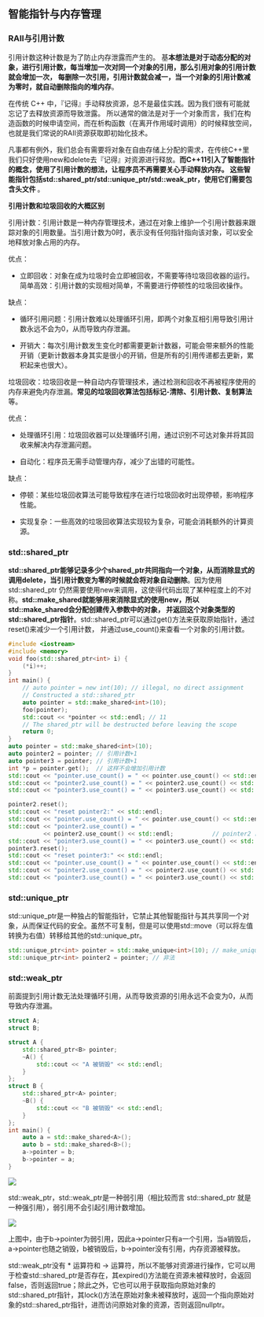 ## 智能指针与内存管理

### RAII与引用计数

引用计数这种计数是为了防止内存泄露而产生的。 基**本想法是对于动态分配的对象，进行引用计数，每当增加一次对同一个对象的引用，那么引用对象的引用计数就会增加一次， 每删除一次引用，引用计数就会减一，当一个对象的引用计数减为零时，就自动删除指向的堆内存**。

在传统 C++ 中，『记得』手动释放资源，总不是最佳实践。因为我们很有可能就忘记了去释放资源而导致泄露。 所以通常的做法是对于一个对象而言，我们在构造函数的时候申请空间，而在析构函数（在离开作用域时调用）的时候释放空间， 也就是我们常说的RAII资源获取即初始化技术。

凡事都有例外，我们总会有需要将对象在自由存储上分配的需求，在传统C++里我们只好使用new和delete去『记得』对资源进行释放。**而C++11引入了智能指针的概念，使用了引用计数的想法，让程序员不再需要关心手动释放内存。 这些智能指针包括std::shared_ptr/std::unique_ptr/std::weak_ptr，使用它们需要包含头文件 <memory>**。

**引用计数和垃圾回收的大概区别**

引用计数：引用计数是一种内存管理技术，通过在对象上维护一个引用计数器来跟踪对象的引用数量。当引用计数为0时，表示没有任何指针指向该对象，可以安全地释放对象占用的内存。

优点：

- 立即回收：对象在成为垃圾时会立即被回收，不需要等待垃圾回收器的运行。简单高效：引用计数的实现相对简单，不需要进行停顿性的垃圾回收操作。
  
缺点：

- 循环引用问题：引用计数难以处理循环引用，即两个对象互相引用导致引用计数永远不会为0，从而导致内存泄漏。
  
- 开销大：每次引用计数发生变化时都需要更新计数器，可能会带来额外的性能开销（更新计数器本身其实是很小的开销，但是所有的引用传递都去更新，累积起来也很大）。
  
垃圾回收：垃圾回收是一种自动内存管理技术，通过检测和回收不再被程序使用的内存来避免内存泄漏。**常见的垃圾回收算法包括标记-清除、引用计数、复制算法**等。

优点：

- 处理循环引用：垃圾回收器可以处理循环引用，通过识别不可达对象并将其回收来解决内存泄漏问题。

- 自动化：程序员无需手动管理内存，减少了出错的可能性。
  
缺点：

- 停顿：某些垃圾回收算法可能导致程序在进行垃圾回收时出现停顿，影响程序性能。
  
- 实现复杂：一些高效的垃圾回收算法实现较为复杂，可能会消耗额外的计算资源。

### std::shared_ptr

**std::shared_ptr能够记录多少个shared_ptr共同指向一个对象，从而消除显式的调用delete，当引用计数变为零的时候就会将对象自动删除**。因为使用 std::shared_ptr 仍然需要使用new来调用，这使得代码出现了某种程度上的不对称。**std::make_shared就能够用来消除显式的使用new，所以std::make_shared会分配创建传入参数中的对象， 并返回这个对象类型的std::shared_ptr指针**。std::shared_ptr可以通过get()方法来获取原始指针，通过reset()来减少一个引用计数， 并通过use_count()来查看一个对象的引用计数。

```c++
#include <iostream>
#include <memory>
void foo(std::shared_ptr<int> i) {
    (*i)++;
}
int main() {
    // auto pointer = new int(10); // illegal, no direct assignment
    // Constructed a std::shared_ptr
    auto pointer = std::make_shared<int>(10);
    foo(pointer);
    std::cout << *pointer << std::endl; // 11
    // The shared_ptr will be destructed before leaving the scope
    return 0;
}
auto pointer = std::make_shared<int>(10);
auto pointer2 = pointer; // 引用计数+1
auto pointer3 = pointer; // 引用计数+1
int *p = pointer.get();  // 这样不会增加引用计数
std::cout << "pointer.use_count() = " << pointer.use_count() << std::endl;   // 3
std::cout << "pointer2.use_count() = " << pointer2.use_count() << std::endl; // 3
std::cout << "pointer3.use_count() = " << pointer3.use_count() << std::endl; // 3

pointer2.reset();
std::cout << "reset pointer2:" << std::endl;
std::cout << "pointer.use_count() = " << pointer.use_count() << std::endl;   // 2
std::cout << "pointer2.use_count() = "
          << pointer2.use_count() << std::endl;           // pointer2 已 reset; 0
std::cout << "pointer3.use_count() = " << pointer3.use_count() << std::endl; // 2
pointer3.reset();
std::cout << "reset pointer3:" << std::endl;
std::cout << "pointer.use_count() = " << pointer.use_count() << std::endl;   // 1
std::cout << "pointer2.use_count() = " << pointer2.use_count() << std::endl; // 0
std::cout << "pointer3.use_count() = " << pointer3.use_count() << std::endl;  // pointer3 已 reset; 0
```

### std::unique_ptr

std::unique_ptr是一种独占的智能指针，它禁止其他智能指针与其共享同一个对象，从而保证代码的安全。虽然不可复制，但是可以使用std::move（可以将左值转换为右值）转移给其他的std::unique_ptr。

```c++
std::unique_ptr<int> pointer = std::make_unique<int>(10); // make_unique 从 C++14 引入，C++11没有是单纯被忘记了:(
std::unique_ptr<int> pointer2 = pointer; // 非法
```

### std::weak_ptr

前面提到引用计数无法处理循环引用，从而导致资源的引用永远不会变为0，从而导致内存泄漏。

```c++
struct A;
struct B;

struct A {
    std::shared_ptr<B> pointer;
    ~A() {
        std::cout << "A 被销毁" << std::endl;
    }
};
struct B {
    std::shared_ptr<A> pointer;
    ~B() {
        std::cout << "B 被销毁" << std::endl;
    }
};
int main() {
    auto a = std::make_shared<A>();
    auto b = std::make_shared<B>();
    a->pointer = b;
    b->pointer = a;
}
```

<img src="https://changkun.de/modern-cpp/assets/figures/pointers1.png">

std::weak_ptr，std::weak_ptr是一种弱引用（相比较而言 std::shared_ptr 就是一种强引用），弱引用不会引起引用计数增加。

<img src="https://changkun.de/modern-cpp/assets/figures/pointers2.png">

上图中，由于b->pointer为弱引用，因此a->pointer只有a一个引用，当a销毁后，a->pointer也随之销毁，b被销毁后，b->pointer没有引用，内存资源被释放。

std::weak_ptr没有 * 运算符和 -> 运算符，所以不能够对资源进行操作，它可以用于检查std::shared_ptr是否存在，其expired()方法能在资源未被释放时，会返回false，否则返回true；除此之外，它也可以用于获取指向原始对象的std::shared_ptr指针，其lock()方法在原始对象未被释放时，返回一个指向原始对象的std::shared_ptr指针，进而访问原始对象的资源，否则返回nullptr。
